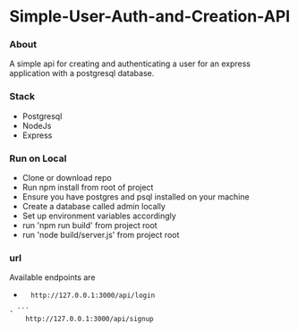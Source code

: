 # Simple-User-Auth-and-Creation-API

### About
A simple api for creating and authenticating a user for an express application with a postgresql database.

### Stack
- Postgresql
- NodeJs
- Express

### Run on Local
- Clone or download repo
- Run npm install from root of project
- Ensure you have postgres and psql installed on your machine
- Create a database called admin locally
- Set up environment variables accordingly
- run 'npm run build' from project root
- run 'node build/server.js' from project root

### url
Available endpoints are
- ``` 
    http://127.0.0.1:3000/api/login 
```
- ``` 
    http://127.0.0.1:3000/api/signup
  ```
